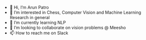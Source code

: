 - 👋 Hi, I’m Arun Patro
- 👀 I’m interested in Chess, Computer Vision and Machine Learning Research in general
- 🌱 I’m currently learning NLP
- 💞️ I’m looking to collaborate on vision problems @ Meesho
- 📫 How to reach me on Slack

<!---
arunpatro-meesho/arunpatro-meesho is a ✨ special ✨ repository because its `README.md` (this file) appears on your GitHub profile.
You can click the Preview link to take a look at your changes.
--->

